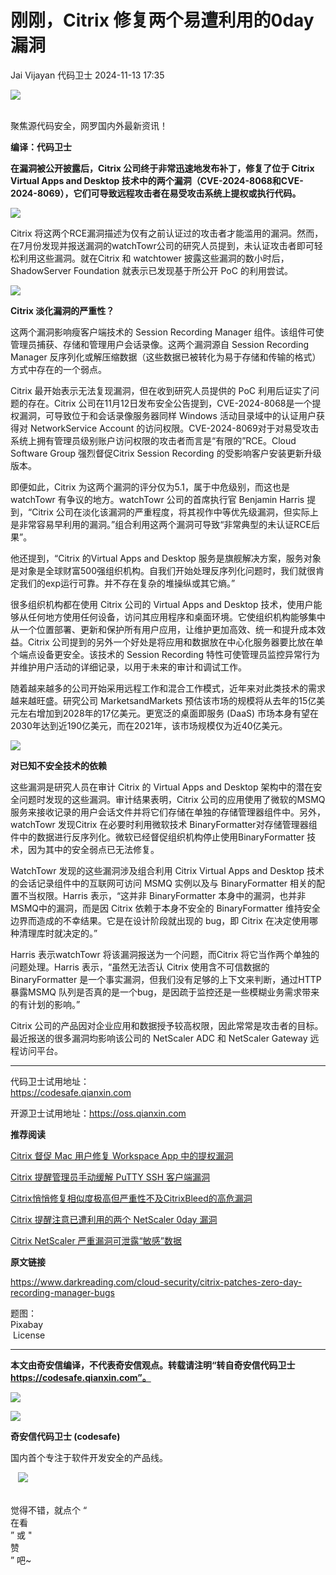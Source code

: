 #  刚刚，Citrix 修复两个易遭利用的0day漏洞   
Jai Vijayan  代码卫士   2024-11-13 17:35  
  
![](https://mmbiz.qpic.cn/mmbiz_gif/Az5ZsrEic9ot90z9etZLlU7OTaPOdibteeibJMMmbwc29aJlDOmUicibIRoLdcuEQjtHQ2qjVtZBt0M5eVbYoQzlHiaw/640?wx_fmt=gif "")  
  
   
聚焦源代码安全，网罗国内外最新资讯！  
  
**编译：代码卫士**  
  
**在漏洞被公开披露后，Citrix 公司终于非常迅速地发布补丁，修复了位于 Citrix Virtual Apps and Desktop 技术中的两个漏洞（CVE-2024-8068和CVE-2024-8069），它们可导致远程攻击者在易受攻击系统上提权或执行代码。**  
  
![](https://mmbiz.qpic.cn/mmbiz_gif/oBANLWYScMSbjo2AS8ibZD7esuPKiaiaV9YrU3Y3gCc29qqmUt1mNHqFhjzDyxZjmzh7Is36x2L5Glb5riachJ6X7w/640?wx_fmt=gif&from=appmsg "")  
  
  
Citrix 将这两个RCE漏洞描述为仅有之前认证过的攻击者才能滥用的漏洞。然而，在7月份发现并报送漏洞的watchTowr公司的研究人员提到，未认证攻击者即可轻松利用这些漏洞。就在Citrix 和 watchtower 披露这些漏洞的数小时后，ShadowServer Foundation 就表示已发现基于所公开 PoC 的利用尝试。  
  
  
![](https://mmbiz.qpic.cn/mmbiz_gif/oBANLWYScMSbjo2AS8ibZD7esuPKiaiaV9Yjb9tuGkc4U8cib96LKoH0WdeGgPjqRJHI1wvf9CnicuA05dCuXnNn8hg/640?wx_fmt=gif&from=appmsg "")  
  
  
**Citrix 淡化漏洞的严重性？**  
  
  
这两个漏洞影响瘦客户端技术的 Session Recording Manager 组件。该组件可使管理员捕获、存储和管理用户会话录像。这两个漏洞源自 Session Recording Manager 反序列化或解压缩数据（这些数据已被转化为易于存储和传输的格式）方式中存在的一个弱点。  
  
Citrix 最开始表示无法复现漏洞，但在收到研究人员提供的 PoC 利用后证实了问题的存在。Citrix 公司在11月12日发布安全公告提到，CVE-2024-8068是一个提权漏洞，可导致位于和会话录像服务器同样 Windows 活动目录域中的认证用户获得对 NetworkService Account 的访问权限。CVE-2024-8069对于对易受攻击系统上拥有管理员级别账户访问权限的攻击者而言是“有限的”RCE。Cloud Software Group 强烈督促Citrix Session Recording 的受影响客户安装更新升级版本。  
  
即便如此，Citrix 为这两个漏洞的评分仅为5.1，属于中危级别，而这也是 watchTowr 有争议的地方。watchTowr 公司的首席执行官 Benjamin Harris 提到，“Citrix 公司在淡化该漏洞的严重程度，将其视作中等优先级漏洞，但实际上是非常容易早利用的漏洞。”组合利用这两个漏洞可导致“非常典型的未认证RCE后果”。  
  
他还提到，“Citrix 的Virtual Apps and Desktop 服务是旗舰解决方案，服务对象是对象是全球财富500强组织机构。自我们开始处理反序列化问题时，我们就很肯定我们的exp运行可靠。并不存在复杂的堆操纵或其它熵。”  
  
很多组织机构都在使用 Citrix 公司的 Virtual Apps and Desktop 技术，使用户能够从任何地方使用任何设备，访问其应用程序和桌面环境。它使组织机构能够集中从一个位置部署、更新和保护所有用户应用，让维护更加高效、统一和提升成本效益。Citrix 公司提到的另外一个好处是将应用和数据放在中心化服务器要比放在单个端点设备更安全。该技术的 Session Recording 特性可使管理员监控异常行为并维护用户活动的详细记录，以用于未来的审计和调试工作。  
  
随着越来越多的公司开始采用远程工作和混合工作模式，近年来对此类技术的需求越来越旺盛。研究公司 MarketsandMarkets 预估该市场的规模将从去年的15亿美元左右增加到2028年的17亿美元。更宽泛的桌面即服务 (DaaS) 市场本身有望在2030年达到近190亿美元，而在2021年，该市场规模仅为近40亿美元。  
  
  
![](https://mmbiz.qpic.cn/mmbiz_gif/oBANLWYScMSbjo2AS8ibZD7esuPKiaiaV9Yjb9tuGkc4U8cib96LKoH0WdeGgPjqRJHI1wvf9CnicuA05dCuXnNn8hg/640?wx_fmt=gif&from=appmsg "")  
  
  
**对已知不安全技术的依赖**  
  
  
这些漏洞是研究人员在审计 Citrix 的 Virtual Apps and Desktop 架构中的潜在安全问题时发现的这些漏洞。审计结果表明，Citrix 公司的应用使用了微软的MSMQ服务来接收记录的用户会话文件并将它们存储在单独的存储管理器组件中。另外，watchTowr 发现Citrix 在必要时利用微软技术 BinaryFormatter对存储管理器组件中的数据进行反序列化。微软已经督促组织机构停止使用BinaryFormatter 技术，因为其中的安全弱点已无法修复。  
  
WatchTowr 发现的这些漏洞涉及组合利用 Citrix Virtual Apps and Desktop 技术的会话记录组件中的互联网可访问 MSMQ 实例以及与 BinaryFormatter 相关的配置不当权限。Harris 表示，“这并非 BinaryFormatter 本身中的漏洞，也并非MSMQ中的漏洞，而是因 Citrix 依赖于本身不安全的 BinaryFormatter 维持安全边界而造成的不幸结果。它是在设计阶段就出现的 bug，即 Citrix 在决定使用哪种清理库时就决定的。”  
  
Harris 表示watchTowr 将该漏洞报送为一个问题，而Citrix 将它当作两个单独的问题处理。Harris 表示，“虽然无法否认 Citrix 使用含不可信数据的 BinaryFormatter 是一个事实漏洞，但我们没有足够的上下文来判断，通过HTTP 暴露MSMQ 队列是否真的是一个bug，是因疏于监控还是一些模糊业务需求带来的有计划的影响。”  
  
Citrix 公司的产品因对企业应用和数据授予较高权限，因此常常是攻击者的目标。最近报送的很多漏洞均影响该公司的 NetScaler ADC 和 NetScaler Gateway 远程访问平台。  
  
  
****  
代码卫士试用地址：  
https://codesafe.qianxin.com  
  
开源卫士试用地址：https://oss.qianxin.com  
  
  
  
  
  
  
  
  
  
  
  
  
  
  
**推荐阅读**  
  
[Citrix 督促 Mac 用户修复 Workspace App 中的提权漏洞](http://mp.weixin.qq.com/s?__biz=MzI2NTg4OTc5Nw==&mid=2247519614&idx=1&sn=9e0519627dc928e416d3ba3de0a1941c&chksm=ea94bc14dde335021d4938ffb1183077024f5d791b881b81d21bd3861444796d43d393e33db9&scene=21#wechat_redirect)  
  
  
[Citrix 提醒管理员手动缓解 PuTTY SSH 客户端漏洞](http://mp.weixin.qq.com/s?__biz=MzI2NTg4OTc5Nw==&mid=2247519453&idx=1&sn=b108366a369534bc2bc55f5a5089d587&chksm=ea94bdb7dde334a1ed46fce3773a11cab5d7d420a9b40d13263be90a5ffc622be738b323c0ec&scene=21#wechat_redirect)  
  
  
[Citrix悄悄修复相似度极高但严重性不及CitrixBleed的高危漏洞](http://mp.weixin.qq.com/s?__biz=MzI2NTg4OTc5Nw==&mid=2247519419&idx=1&sn=3bb85759ff76414bd555bb55aa1b3c16&chksm=ea94bdd1dde334c73add716fd4c17f5d7be8d21d23464d3e187d43446f34d83e52d9482ed5cd&scene=21#wechat_redirect)  
  
  
[Citrix 提醒注意已遭利用的两个 NetScaler 0day 漏洞](http://mp.weixin.qq.com/s?__biz=MzI2NTg4OTc5Nw==&mid=2247518689&idx=1&sn=0c28377e9cd188322fb8de2c9b984d4f&chksm=ea94b88bdde3319d66fb2901eac70e83e8071ee933f5b8bdb067917e92e94c9d23efc23f4ea8&scene=21#wechat_redirect)  
  
  
[Citrix NetScaler 严重漏洞可泄露“敏感”数据](http://mp.weixin.qq.com/s?__biz=MzI2NTg4OTc5Nw==&mid=2247517841&idx=2&sn=de64058a934247781132d8fdd5886240&chksm=ea94b7fbdde33eed8920dc403119072a08ff3f018fc6122497a8acfadfbdcf1fca8ab3aa986b&scene=21#wechat_redirect)  
  
  
  
  
  
**原文链接**  
  
  
https://www.darkreading.com/cloud-security/citrix-patches-zero-day-recording-manager-bugs  
  
  
题图：  
Pixabay  
 License  
  
****  
**本文由奇安信编译，不代表奇安信观点。转载请注明“转自奇安信代码卫士 https://codesafe.qianxin.com”。**  
  
  
  
  
![](https://mmbiz.qpic.cn/mmbiz_jpg/oBANLWYScMSf7nNLWrJL6dkJp7RB8Kl4zxU9ibnQjuvo4VoZ5ic9Q91K3WshWzqEybcroVEOQpgYfx1uYgwJhlFQ/640?wx_fmt=jpeg "")  
  
![](https://mmbiz.qpic.cn/mmbiz_jpg/oBANLWYScMSN5sfviaCuvYQccJZlrr64sRlvcbdWjDic9mPQ8mBBFDCKP6VibiaNE1kDVuoIOiaIVRoTjSsSftGC8gw/640?wx_fmt=jpeg "")  
  
**奇安信代码卫士 (codesafe)**  
  
国内首个专注于软件开发安全的产品线。  
  
   ![](https://mmbiz.qpic.cn/mmbiz_gif/oBANLWYScMQ5iciaeKS21icDIWSVd0M9zEhicFK0rbCJOrgpc09iaH6nvqvsIdckDfxH2K4tu9CvPJgSf7XhGHJwVyQ/640?wx_fmt=gif "")  
  
   
觉得不错，就点个 “  
在看  
” 或 "  
赞  
” 吧~  
  
